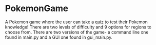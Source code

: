 # PokemonGame

A Pokemon game where the user can take a quiz to test their Pokemon knowledge! There are two levels of difficulty and 9 options for regions to choose from. There are two versions of the game- a command line one found in main.py and a GUI one found in gui_main.py. 
